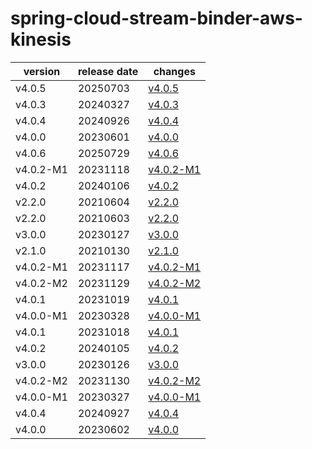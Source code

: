 # spring-cloud-stream-binder-aws-kinesis	


|version|release date|changes|
|---|---|---|
|v4.0.5|20250703|[v4.0.5](./v4.0.5-20250703.md)|
|v4.0.3|20240327|[v4.0.3](./v4.0.3-20240327.md)|
|v4.0.4|20240926|[v4.0.4](./v4.0.4-20240926.md)|
|v4.0.0|20230601|[v4.0.0](./v4.0.0-20230601.md)|
|v4.0.6|20250729|[v4.0.6](./v4.0.6-20250729.md)|
|v4.0.2-M1|20231118|[v4.0.2-M1](./v4.0.2-M1-20231118.md)|
|v4.0.2|20240106|[v4.0.2](./v4.0.2-20240106.md)|
|v2.2.0|20210604|[v2.2.0](./v2.2.0-20210604.md)|
|v2.2.0|20210603|[v2.2.0](./v2.2.0-20210603.md)|
|v3.0.0|20230127|[v3.0.0](./v3.0.0-20230127.md)|
|v2.1.0|20210130|[v2.1.0](./v2.1.0-20210130.md)|
|v4.0.2-M1|20231117|[v4.0.2-M1](./v4.0.2-M1-20231117.md)|
|v4.0.2-M2|20231129|[v4.0.2-M2](./v4.0.2-M2-20231129.md)|
|v4.0.1|20231019|[v4.0.1](./v4.0.1-20231019.md)|
|v4.0.0-M1|20230328|[v4.0.0-M1](./v4.0.0-M1-20230328.md)|
|v4.0.1|20231018|[v4.0.1](./v4.0.1-20231018.md)|
|v4.0.2|20240105|[v4.0.2](./v4.0.2-20240105.md)|
|v3.0.0|20230126|[v3.0.0](./v3.0.0-20230126.md)|
|v4.0.2-M2|20231130|[v4.0.2-M2](./v4.0.2-M2-20231130.md)|
|v4.0.0-M1|20230327|[v4.0.0-M1](./v4.0.0-M1-20230327.md)|
|v4.0.4|20240927|[v4.0.4](./v4.0.4-20240927.md)|
|v4.0.0|20230602|[v4.0.0](./v4.0.0-20230602.md)|
